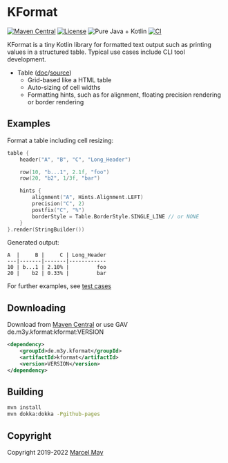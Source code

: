 # KFormat

[![Maven Central](https://img.shields.io/maven-central/v/de.m3y.kformat/kformat.svg)](http://search.maven.org/#search%7Cga%7C1%7Cg%3A%22de.m3y.kformat%22%20AND%20a%3A%22kformat%22)
[![License](https://img.shields.io/badge/License-Apache%202.0-blue.svg)](http://www.apache.org/licenses/LICENSE-2.0.html)
![Pure Java + Kotlin](https://img.shields.io/badge/100%25-java%2bkotlin-orange.svg)
[![CI](https://github.com/marcelmay/kformat/actions/workflows/ci.yml/badge.svg)](https://github.com/marcelmay/kformat/actions/workflows/ci.yml)

KFormat is a tiny Kotlin library for formatted text output such as printing values in a structured table.
Typical use cases include CLI tool development.

* Table ([doc](docs/dokka/kformat/de.m3y.kformat/-table/index.md)/[source](src/main/kotlin/de/m3y/kformat/Table.kt))
  * Grid-based like a HTML table
  * Auto-sizing of cell widths
  * Formatting hints, such as for alignment, floating precision rendering or border rendering

## Examples

Format a table including cell resizing:
```kotlin
table {
    header("A", "B", "C", "Long_Header")

    row(10, "b...1", 2.1f, "foo")
    row(20, "b2", 1/3f, "bar")

    hints {
        alignment("A", Hints.Alignment.LEFT)
        precision("C", 2)
        postfix("C", "%")
        borderStyle = Table.BorderStyle.SINGLE_LINE // or NONE
    }
}.render(StringBuilder())
```
Generated output:
```
A  |     B |     C | Long_Header
---|-------|-------|------------
10 | b...1 | 2.10% |         foo
20 |    b2 | 0.33% |         bar
```
For further examples, see [test cases](src/test/kotlin/de/m3y/kformat/TableTest.kt)
## Downloading
Download from [Maven Central](https://search.maven.org/search?q=g:de.m3y.kformat%20AND%20a:kformat) or use GAV de.m3y.kformat:kformat:VERSION

```xml
<dependency>
    <groupId>de.m3y.kformat</groupId>
    <artifactId>kformat</artifactId>
    <version>VERSION</version>
</dependency>
```

## Building
```bash
mvn install
mvn dokka:dokka -Pgithub-pages
```
## Copyright

Copyright 2019-2022 [Marcel May](https://github.com/marcelmay)
